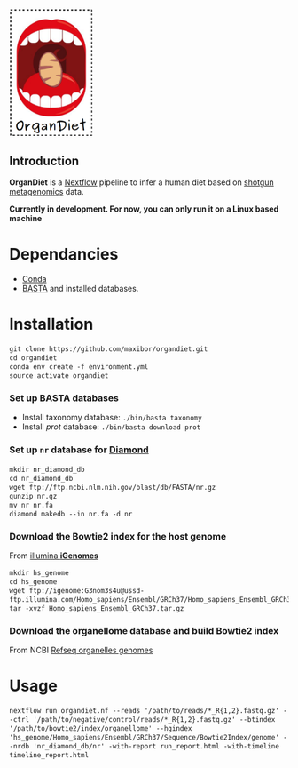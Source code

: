 
<img src="./img/logo.png" width="150">

## Introduction

**OrganDiet** is a [Nextflow](https://www.nextflow.io/) pipeline to infer a human diet based on [shotgun metagenomics](https://en.wikipedia.org/wiki/Metagenomics#Shotgun_metagenomics) data.

**Currently in development. For now, you can only run it on a Linux based machine**

# Dependancies

- [Conda](https://conda.io/miniconda.html)  
- [BASTA](https://github.com/timkahlke/BASTA) and installed databases.


# Installation

```
git clone https://github.com/maxibor/organdiet.git
cd organdiet
conda env create -f environment.yml
source activate organdiet
```

### Set up BASTA databases
- Install taxonomy database: `./bin/basta taxonomy`
- Install *prot* database:   `./bin/basta download prot`

### Set up `nr` database for [Diamond](https://github.com/bbuchfink/diamond)
```
mkdir nr_diamond_db
cd nr_diamond_db
wget ftp://ftp.ncbi.nlm.nih.gov/blast/db/FASTA/nr.gz
gunzip nr.gz
mv nr nr.fa
diamond makedb --in nr.fa -d nr
```

### Download the Bowtie2 index for the host genome
From [illumina **iGenomes**](https://support.illumina.com/sequencing/sequencing_software/igenome.html)

```
mkdir hs_genome
cd hs_genome
wget ftp://igenome:G3nom3s4u@ussd-ftp.illumina.com/Homo_sapiens/Ensembl/GRCh37/Homo_sapiens_Ensembl_GRCh37.tar.gz
tar -xvzf Homo_sapiens_Ensembl_GRCh37.tar.gz
```

### Download the organellome database and build Bowtie2 index
From NCBI [Refseq organelles genomes](https://www.ncbi.nlm.nih.gov/genome/organelle/)


# Usage

```
nextflow run organdiet.nf --reads '/path/to/reads/*_R{1,2}.fastq.gz' --ctrl '/path/to/negative/control/reads/*_R{1,2}.fastq.gz' --btindex '/path/to/bowtie2/index/organellome' --hgindex 'hs_genome/Homo_sapiens/Ensembl/GRCh37/Sequence/Bowtie2Index/genome' --nrdb 'nr_diamond_db/nr' -with-report run_report.html -with-timeline timeline_report.html
```
